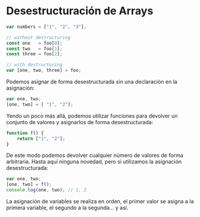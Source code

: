 # Desestructuración de Arrays

```javascript
var numbers = ["1", "2", "3"];

// without destructuring
const one   = foo[0];
const two   = foo[1];
const three = foo[2];

// with destructuring
var [one, two, three] = foo;
```

Podemos asignar de forma desestructurada sin una declaración en la asignación:

```javascript
var one, two;
[one, two] = [ "1", "2"];
```

Yendo un poco más allá, podemos utilizar funciones para devolver un conjunto de valores y asignarlos de forma desestructurada:

```javascript
function f() {
    return ["1", "2"];
}
```

De este modo podemos devolver cualquier número de valores de forma arbitraria. Hasta aquí ninguna novedad, pero si utilizamos la asignación desestructurada:

```javascript
var one, two;
[one, two] = f();
console.log(one, two); // 1, 2
```

La asignación de variables se realiza en orden, el primer valor se asigna a la primera variable, el segundo a la segunda... y así.
